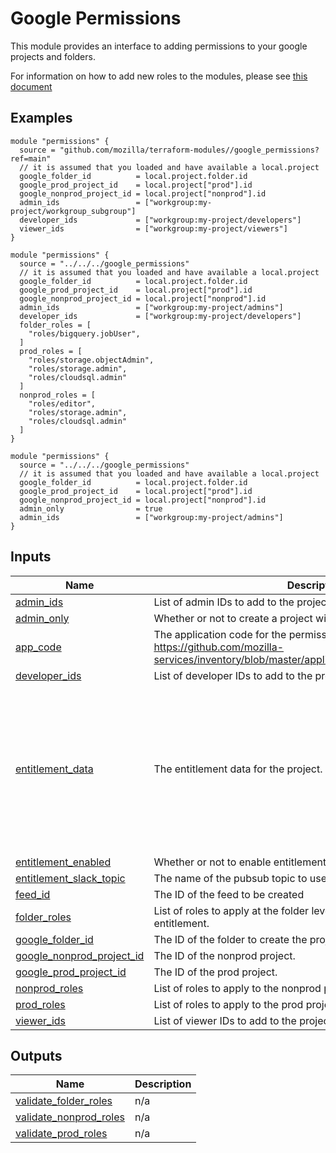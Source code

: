 <!-- BEGIN_TF_DOCS -->
# Google Permissions

This module provides an interface to adding permissions to your google projects and folders.

For information on how to add new roles to the modules, please see [this document](./ADDING\_NEW\_ROLE.md)

## Examples

```hcl
module "permissions" {
  source = "github.com/mozilla/terraform-modules//google_permissions?ref=main"
  // it is assumed that you loaded and have available a local.project
  google_folder_id          = local.project.folder.id
  google_prod_project_id    = local.project["prod"].id
  google_nonprod_project_id = local.project["nonprod"].id
  admin_ids                 = ["workgroup:my-project/workgroup_subgroup"]
  developer_ids             = ["workgroup:my-project/developers"]
  viewer_ids                = ["workgroup:my-project/viewers"]
}
```

```hcl
module "permissions" {
  source = "../../../google_permissions"
  // it is assumed that you loaded and have available a local.project
  google_folder_id          = local.project.folder.id
  google_prod_project_id    = local.project["prod"].id
  google_nonprod_project_id = local.project["nonprod"].id
  admin_ids                 = ["workgroup:my-project/admins"]
  developer_ids             = ["workgroup:my-project/developers"]
  folder_roles = [
    "roles/bigquery.jobUser",
  ]
  prod_roles = [
    "roles/storage.objectAdmin",
    "roles/storage.admin",
    "roles/cloudsql.admin"
  ]
  nonprod_roles = [
    "roles/editor",
    "roles/storage.admin",
    "roles/cloudsql.admin"
  ]
}
```

```hcl
module "permissions" {
  source = "../../../google_permissions"
  // it is assumed that you loaded and have available a local.project
  google_folder_id          = local.project.folder.id
  google_prod_project_id    = local.project["prod"].id
  google_nonprod_project_id = local.project["nonprod"].id
  admin_only                = true
  admin_ids                 = ["workgroup:my-project/admins"]
}
```

## Inputs

| Name | Description | Type | Default | Required |
|------|-------------|------|---------|:--------:|
| <a name="input_admin_ids"></a> [admin\_ids](#input\_admin\_ids) | List of admin IDs to add to the project. | `list(string)` | `[]` | no |
| <a name="input_admin_only"></a> [admin\_only](#input\_admin\_only) | Whether or not to create a project with admin-only role. | `bool` | `false` | no |
| <a name="input_app_code"></a> [app\_code](#input\_app\_code) | The application code for the permissions. See https://github.com/mozilla-services/inventory/blob/master/application_component_registry.csv. | `string` | `""` | no |
| <a name="input_developer_ids"></a> [developer\_ids](#input\_developer\_ids) | List of developer IDs to add to the project. | `list(string)` | `[]` | no |
| <a name="input_entitlement_data"></a> [entitlement\_data](#input\_entitlement\_data) | The entitlement data for the project. | <pre>object({<br/>    enabled          = bool<br/>    additional_roles = list(string)<br/>    additional_entitlements = list(object({<br/>      name       = string<br/>      roles      = list(string)<br/>      principals = list(string)<br/>      approval_workflow = optional(object({<br/>        principals = list(string)<br/>      }))<br/>    }))<br/>  })</pre> | <pre>{<br/>  "additional_entitlements": [],<br/>  "additional_roles": [],<br/>  "enabled": false<br/>}</pre> | no |
| <a name="input_entitlement_enabled"></a> [entitlement\_enabled](#input\_entitlement\_enabled) | Whether or not to enable entitlements. | `bool` | `false` | no |
| <a name="input_entitlement_slack_topic"></a> [entitlement\_slack\_topic](#input\_entitlement\_slack\_topic) | The name of the pubsub topic to use for slack notifications. | `string` | `""` | no |
| <a name="input_feed_id"></a> [feed\_id](#input\_feed\_id) | The ID of the feed to be created | `string` | `"grant_feed"` | no |
| <a name="input_folder_roles"></a> [folder\_roles](#input\_folder\_roles) | List of roles to apply at the folder level. Also used as the roles in the entitlement. | `list(string)` | `[]` | no |
| <a name="input_google_folder_id"></a> [google\_folder\_id](#input\_google\_folder\_id) | The ID of the folder to create the project in. | `string` | n/a | yes |
| <a name="input_google_nonprod_project_id"></a> [google\_nonprod\_project\_id](#input\_google\_nonprod\_project\_id) | The ID of the nonprod project. | `string` | `""` | no |
| <a name="input_google_prod_project_id"></a> [google\_prod\_project\_id](#input\_google\_prod\_project\_id) | The ID of the prod project. | `string` | `""` | no |
| <a name="input_nonprod_roles"></a> [nonprod\_roles](#input\_nonprod\_roles) | List of roles to apply to the nonprod project. | `list(string)` | `[]` | no |
| <a name="input_prod_roles"></a> [prod\_roles](#input\_prod\_roles) | List of roles to apply to the prod project. | `list(string)` | `[]` | no |
| <a name="input_viewer_ids"></a> [viewer\_ids](#input\_viewer\_ids) | List of viewer IDs to add to the project. | `list(string)` | `[]` | no |

## Outputs

| Name | Description |
|------|-------------|
| <a name="output_validate_folder_roles"></a> [validate\_folder\_roles](#output\_validate\_folder\_roles) | n/a |
| <a name="output_validate_nonprod_roles"></a> [validate\_nonprod\_roles](#output\_validate\_nonprod\_roles) | n/a |
| <a name="output_validate_prod_roles"></a> [validate\_prod\_roles](#output\_validate\_prod\_roles) | n/a |
<!-- END_TF_DOCS -->
